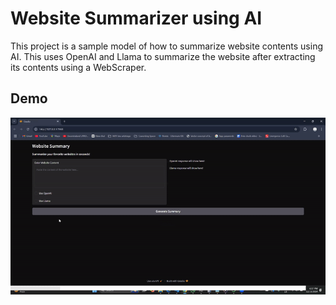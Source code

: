 

# Website Summarizer using AI

This project is a sample model of how to summarize website contents using AI. This uses OpenAI and Llama to summarize the website after extracting its contents using a WebScraper.




## Demo


![](https://github.com/amitesh1234/Summarization_llm/blob/main/assets/demo.gif)
